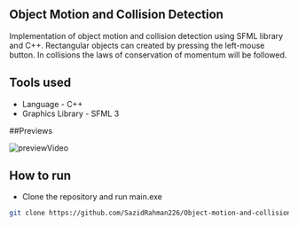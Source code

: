 ## Object Motion and Collision Detection
Implementation of object motion and collision detection using SFML library and C++. Rectangular objects can created by pressing the left-mouse button. In collisions the laws of conservation of momentum will be followed. 

## Tools used
- Language - C++
- Graphics Library - SFML 3

##Previews

![previewVideo]()

## How to run
- Clone the repository and run main.exe
```sh
git clone https://github.com/SazidRahman226/Object-motion-and-collision
```
